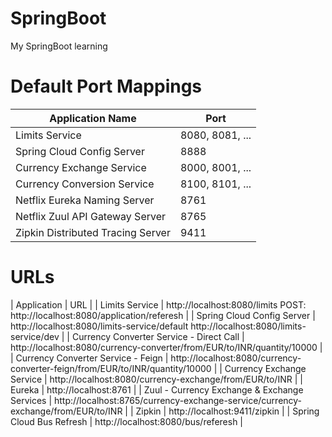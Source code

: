 # SpringBoot
My SpringBoot learning

# Default Port Mappings
| Application Name | Port | 
| --------| -----|
| Limits Service | 8080, 8081, ... |
| Spring Cloud Config Server | 8888 |
| Currency Exchange Service | 8000, 8001, ... |
| Currency Conversion Service | 8100, 8101, ... |
| Netflix Eureka Naming Server | 8761 |
| Netflix Zuul API Gateway Server | 8765 |
| Zipkin Distributed Tracing Server | 9411 |

# URLs
| Application | URL |
| Limits Service | http://localhost:8080/limits POST: http://localhost:8080/application/referesh |
| Spring Cloud Config Server | http://localhost:8080/limits-service/default http://localhost:8080/limits-service/dev |
| Currency Converter Service - Direct Call | http://localhost:8080/currency-converter/from/EUR/to/INR/quantity/10000 |
| Currency Converter Service - Feign | http://localhost:8080/currency-converter-feign/from/EUR/to/INR/quantity/10000 |
| Currency Exchange Service | http://localhost:8080/currency-exchange/from/EUR/to/INR |
| Eureka | http://localhost:8761 |
| Zuul - Currency Exchange & Exchange Services | http://localhost:8765/currency-exchange-service/currency-exchange/from/EUR/to/INR |
| Zipkin | http://localhost:9411/zipkin |
| Spring Cloud Bus Refresh | http://localhost:8080/bus/referesh |